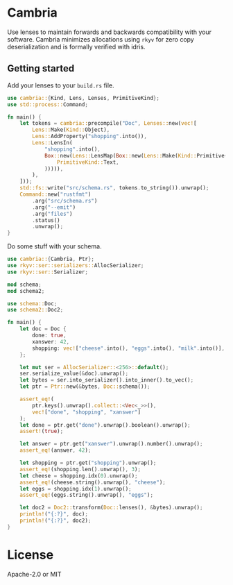 # Cambria

Use lenses to maintain forwards and backwards compatibility with your software. Cambria minimizes
allocations using `rkyv` for zero copy deserialization and is formally verified with idris.

## Getting started

Add your lenses to your `build.rs` file.

```rust
use cambria::{Kind, Lens, Lenses, PrimitiveKind};
use std::process::Command;

fn main() {
    let tokens = cambria::precompile("Doc", Lenses::new(vec![
        Lens::Make(Kind::Object),
        Lens::AddProperty("shopping".into()),
        Lens::LensIn(
            "shopping".into(),
            Box::new(Lens::LensMap(Box::new(Lens::Make(Kind::Primitive(
                PrimitiveKind::Text,
            ))))),
        ),
    ]));
    std::fs::write("src/schema.rs", tokens.to_string()).unwrap();
    Command::new("rustfmt")
        .arg("src/schema.rs")
        .arg("--emit")
        .arg("files")
        .status()
        .unwrap();
}
```

Do some stuff with your schema.

```rust
use cambria::{Cambria, Ptr};
use rkyv::ser::serializers::AllocSerializer;
use rkyv::ser::Serializer;

mod schema;
mod schema2;

use schema::Doc;
use schema2::Doc2;

fn main() {
    let doc = Doc {
        done: true,
        xanswer: 42,
        shopping: vec!["cheese".into(), "eggs".into(), "milk".into()],
    };

    let mut ser = AllocSerializer::<256>::default();
    ser.serialize_value(&doc).unwrap();
    let bytes = ser.into_serializer().into_inner().to_vec();
    let ptr = Ptr::new(&bytes, Doc::schema());

    assert_eq!(
        ptr.keys().unwrap().collect::<Vec<_>>(),
        vec!["done", "shopping", "xanswer"]
    );
    let done = ptr.get("done").unwrap().boolean().unwrap();
    assert!(true);

    let answer = ptr.get("xanswer").unwrap().number().unwrap();
    assert_eq!(answer, 42);

    let shopping = ptr.get("shopping").unwrap();
    assert_eq!(shopping.len().unwrap(), 3);
    let cheese = shopping.idx(0).unwrap();
    assert_eq!(cheese.string().unwrap(), "cheese");
    let eggs = shopping.idx(1).unwrap();
    assert_eq!(eggs.string().unwrap(), "eggs");

    let doc2 = Doc2::transform(Doc::lenses(), &bytes).unwrap();
    println!("{:?}", doc);
    println!("{:?}", doc2);
}
```

# License
Apache-2.0 or MIT
